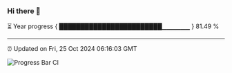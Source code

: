 ### Hi there 👋

⏳ Year progress { ████████████████████████▁▁▁▁▁▁ } 81.49 %

---

⏰ Updated on Fri, 25 Oct 2024 06:16:03 GMT

![Progress Bar CI](https://github.com/code-lakshay/GitHub-Actions-Demo/workflows/Progress%20Bar%20CI/badge.svg)
